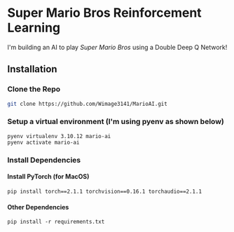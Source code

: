 # Super Mario Bros Reinforcement Learning  

I'm building an AI to play *Super Mario Bros* using a Double Deep Q Network!  

## Installation  

### Clone the Repo  
```bash
git clone https://github.com/Wimage3141/MarioAI.git
```

### Setup a virtual environment (I'm using pyenv as shown below)
```
pyenv virtualenv 3.10.12 mario-ai
pyenv activate mario-ai
```

### Install Dependencies
#### Install PyTorch (for MacOS)
```
pip install torch==2.1.1 torchvision==0.16.1 torchaudio==2.1.1
```

#### Other Dependencies
```
pip install -r requirements.txt
```
